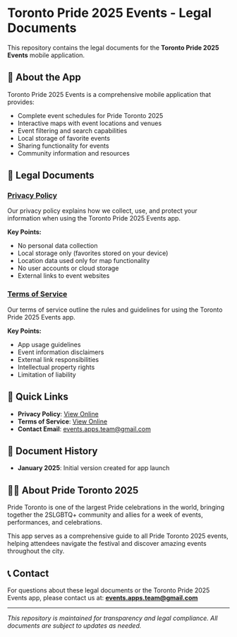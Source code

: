 # Toronto Pride 2025 Events - Legal Documents

This repository contains the legal documents for the **Toronto Pride 2025 Events** mobile application.

## 📱 About the App

Toronto Pride 2025 Events is a comprehensive mobile application that provides:
- Complete event schedules for Pride Toronto 2025
- Interactive maps with event locations and venues
- Event filtering and search capabilities
- Local storage of favorite events
- Sharing functionality for events
- Community information and resources

## 📄 Legal Documents

### [Privacy Policy](PRIVACY_POLICY.md)
Our privacy policy explains how we collect, use, and protect your information when using the Toronto Pride 2025 Events app.

**Key Points:**
- No personal data collection
- Local storage only (favorites stored on your device)
- Location data used only for map functionality
- No user accounts or cloud storage
- External links to event websites

### [Terms of Service](TERMS_OF_SERVICE.md)
Our terms of service outline the rules and guidelines for using the Toronto Pride 2025 Events app.

**Key Points:**
- App usage guidelines
- Event information disclaimers
- External link responsibilities
- Intellectual property rights
- Limitation of liability

## 🔗 Quick Links

- **Privacy Policy**: [View Online](PRIVACY_POLICY.md)
- **Terms of Service**: [View Online](TERMS_OF_SERVICE.md)
- **Contact Email**: events.apps.team@gmail.com

## 📅 Document History

- **January 2025**: Initial version created for app launch

## 🏳️‍🌈 About Pride Toronto 2025

Pride Toronto is one of the largest Pride celebrations in the world, bringing together the 2SLGBTQ+ community and allies for a week of events, performances, and celebrations.

This app serves as a comprehensive guide to all Pride Toronto 2025 events, helping attendees navigate the festival and discover amazing events throughout the city.

## 📞 Contact

For questions about these legal documents or the Toronto Pride 2025 Events app, please contact us at: **events.apps.team@gmail.com**

---

*This repository is maintained for transparency and legal compliance. All documents are subject to updates as needed.*
